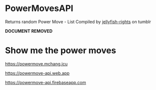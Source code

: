 # PowerMovesAPI
Returns random Power Move - List Compiled by [jellyfish-rights](https://jellyfish-rights.tumblr.com/) on tumblr

**DOCUMENT REMOVED**

# Show me the power moves
https://powermove.mchang.icu

https://powermove-api.web.app

https://powermove-api.firebaseapp.com
